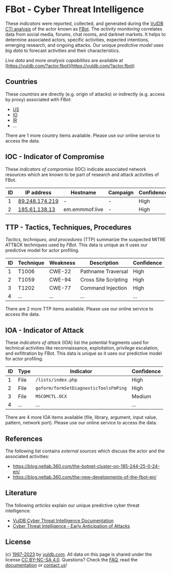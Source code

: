 # FBot - Cyber Threat Intelligence

These _indicators_ were reported, collected, and generated during the [VulDB CTI analysis](https://vuldb.com/?kb.cti) of the actor known as [FBot](https://vuldb.com/?actor.fbot). The _activity monitoring_ correlates data from social media, forums, chat rooms, and darknet markets. It helps to determine associated actors, specific activities, expected intentions, emerging research, and ongoing attacks. Our unique _predictive model_ uses _big data_ to forecast activities and their characteristics.

_Live data_ and more _analysis capabilities_ are available at [https://vuldb.com/?actor.fbot](https://vuldb.com/?actor.fbot)

## Countries

These _countries_ are directly (e.g. origin of attacks) or indirectly (e.g. access by proxy) associated with FBot:

* [US](https://vuldb.com/?country.us)
* [IO](https://vuldb.com/?country.io)
* [IR](https://vuldb.com/?country.ir)
* ...

There are 1 more country items available. Please use our online service to access the data.

## IOC - Indicator of Compromise

These _indicators of compromise_ (IOC) indicate associated network resources which are known to be part of research and attack activities of FBot.

ID | IP address | Hostname | Campaign | Confidence
-- | ---------- | -------- | -------- | ----------
1 | [89.248.174.219](https://vuldb.com/?ip.89.248.174.219) | - | - | High
2 | [185.61.138.13](https://vuldb.com/?ip.185.61.138.13) | em.emmmof.live | - | High

## TTP - Tactics, Techniques, Procedures

_Tactics, techniques, and procedures_ (TTP) summarize the suspected MITRE ATT&CK techniques used by _FBot_. This data is unique as it uses our predictive model for actor profiling.

ID | Technique | Weakness | Description | Confidence
-- | --------- | -------- | ----------- | ----------
1 | T1006 | CWE-22 | Pathname Traversal | High
2 | T1059 | CWE-94 | Cross Site Scripting | High
3 | T1202 | CWE-77 | Command Injection | High
4 | ... | ... | ... | ...

There are 2 more TTP items available. Please use our online service to access the data.

## IOA - Indicator of Attack

These _indicators of attack_ (IOA) list the potential fragments used for technical activities like reconnaissance, exploitation, privilege escalation, and exfiltration by FBot. This data is unique as it uses our predictive model for actor profiling.

ID | Type | Indicator | Confidence
-- | ---- | --------- | ----------
1 | File | `/lists/index.php` | High
2 | File | `goform/formSetDiagnosticToolsFmPing` | High
3 | File | `MSCOMCTL.OCX` | Medium
4 | ... | ... | ...

There are 4 more IOA items available (file, library, argument, input value, pattern, network port). Please use our online service to access the data.

## References

The following list contains _external sources_ which discuss the actor and the associated activities:

* https://blog.netlab.360.com/the-botnet-cluster-on-185-244-25-0-24-en/
* https://blog.netlab.360.com/the-new-developments-of-the-fbot-en/

## Literature

The following _articles_ explain our unique predictive cyber threat intelligence:

* [VulDB Cyber Threat Intelligence Documentation](https://vuldb.com/?kb.cti)
* [Cyber Threat Intelligence - Early Anticipation of Attacks](https://www.scip.ch/en/?labs.20201022)

## License

(c) [1997-2023](https://vuldb.com/?kb.changelog) by [vuldb.com](https://vuldb.com/?kb.about). All data on this page is shared under the license [CC BY-NC-SA 4.0](https://creativecommons.org/licenses/by-nc-sa/4.0/). Questions? Check the [FAQ](https://vuldb.com/?kb.faq), read the [documentation](https://vuldb.com/?kb) or [contact us](https://vuldb.com/?contact)!
